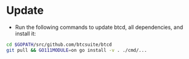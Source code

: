 # Update

* Run the following commands to update btcd, all dependencies, and install it:

```bash
cd $GOPATH/src/github.com/btcsuite/btcd
git pull && GO111MODULE=on go install -v . ./cmd/...
```
